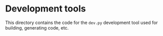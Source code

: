 # Development tools

This directory contains the code for the `dev.py` development tool used for building, generating code, etc.